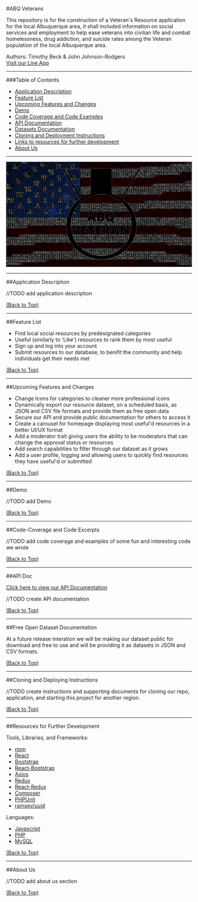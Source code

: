 #ABQ Veterans

This repository is for the construction of a Veteran's Resource application for the local Albuquerque area, it shall included information on social services and employment to help ease veterans into civilian life and combat homelessness, drug addiction, and suicide rates among the Veteran population of the local Albuquerque area.

Authors: Timothy Beck & John Johnson-Rodgers  
[Visit our Live App](abqveterans.com)  

---
###Table of Contents

* [Application Description](https://github.com/Veteran-Capstone-Group/Veteran-Resource-WebApp#Application-Description)
* [Feature List](https://github.com/Veteran-Capstone-Group/Veteran-Resource-WebApp#Feature-List)
* [Upcoming Features and Changes](https://github.com/Veteran-Capstone-Group/Veteran-Resource-WebApp#Upcoming-Features-and-Changes)
* [Demo](https://github.com/Veteran-Capstone-Group/Veteran-Resource-WebApp#Demo)
* [Code Coverage and Code Examples](https://github.com/Veteran-Capstone-Group/Veteran-Resource-WebApp#Code-Coverage-and-Code-Excerpts)
* [API Documentation](https://github.com/Veteran-Capstone-Group/Veteran-Resource-WebApp#API-Doc)
* [Datasets Documentation](https://github.com/Veteran-Capstone-Group/Veteran-Resource-WebApp#Free-Open-Dataset-Documentation)
* [Cloning and Deployment Instructions](https://github.com/Veteran-Capstone-Group/Veteran-Resource-WebApp#Cloning-and-Deploying-Instructions)
* [Links to resources for further development](https://github.com/Veteran-Capstone-Group/Veteran-Resource-WebApp#Resources-for-Further-Development)
* [About Us](https://github.com/Veteran-Capstone-Group/Veteran-Resource-WebApp#About-Us)
---
 
![ABQ Veterans Logo](https://raw.githubusercontent.com/Veteran-Capstone-Group/Veteran-Resource-WebApp/integration/app/src/shared/img/flagofcodewithlogo.png)

---
##Application Description

//TODO add application description

[(Back to Top)](https://github.com/Veteran-Capstone-Group/Veteran-Resource-WebApp#ABQ-Veterans)

---
##Feature List

* Find local social resources by predesignated categories
* Useful (similarly to 'Like') resources to rank them by most useful
* Sign up and log into your account
* Submit resources to our database, to benifit the community and help individuals get their needs met


[(Back to Top)](https://github.com/Veteran-Capstone-Group/Veteran-Resource-WebApp#ABQ-Veterans)

---
##Upcoming Features and Changes

* Change Icons for categories to cleaner more professional icons
* Dynamically export our resource dataset, on a scheduled basis, as JSON and CSV file formats and provide them as free open data
* Secure our API and provide public documentation for others to access it
* Create a carousel for homepage displaying most useful'd resources in a better UI/UX format
* Add a moderator trait giving users the ability to be moderators that can change the approval status or resources
* Add search capabilities to filter through our dataset as it grows
* Add a user profile, logging and allowing users to quickly find resources they have useful'd or submitted

[(Back to Top)](https://github.com/Veteran-Capstone-Group/Veteran-Resource-WebApp#ABQ-Veterans)

---
##Demo

//TODO add Demo

[(Back to Top)](https://github.com/Veteran-Capstone-Group/Veteran-Resource-WebApp#ABQ-Veterans)

---
##Code-Coverage and Code Excerpts

//TODO add code coverage and examples of some fun and interesting code we wrote

[(Back to Top)](https://github.com/Veteran-Capstone-Group/Veteran-Resource-WebApp#ABQ-Veterans)

---
##API Doc

 [Click here to view our API Documentation]()
 
//TODO create API documentation


[(Back to Top)](https://github.com/Veteran-Capstone-Group/Veteran-Resource-WebApp#ABQ-Veterans)

---

##Free Open Dataset Documentation

At a future release interation we will be making our dataset public for download and free to use and will be providing it as datasets in JSON and CSV formats. 

[(Back to Top)](https://github.com/Veteran-Capstone-Group/Veteran-Resource-WebApp#ABQ-Veterans)

---
##Cloning and Deploying Instructions

//TODO create instructions and supporting documents for cloning our repo, application, and starting this project for another region.

[(Back to Top)](https://github.com/Veteran-Capstone-Group/Veteran-Resource-WebApp#ABQ-Veterans)

---
##Resources for Further Development

Tools, Libraries, and Frameworks:
* [npm](https://docs.npmjs.com/)
* [React](https://reactjs.org/docs/getting-started.html)
* [Bootstrap](https://getbootstrap.com/docs/4.0/getting-started/introduction/)
* [React-Bootstrap](https://react-bootstrap.github.io/getting-started/introduction) 
* [Axios](https://www.npmjs.com/package/axios)
* [Redux](https://redux.js.org/introduction/getting-started)
* [React-Redux](https://react-redux.js.org/introduction/quick-start)
* [Composer](https://getcomposer.org/doc/)
* [PHPUnit](https://phpunit.readthedocs.io/en/8.5/)
* [ramsey/uuid](https://github.com/ramsey/uuid)

Languages:
* [Javascript](https://developer.mozilla.org/en-US/docs/Web/JavaScript)
* [PHP](https://www.php.net/docs.php)
* [MySQL](https://dev.mysql.com/doc/)


[(Back to Top)](https://github.com/Veteran-Capstone-Group/Veteran-Resource-WebApp#ABQ-Veterans)

---
##About Us

//TODO add about us section

[(Back to Top)](https://github.com/Veteran-Capstone-Group/Veteran-Resource-WebApp#ABQ-Veterans)















